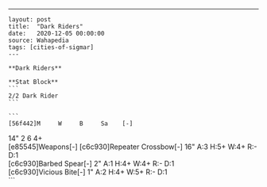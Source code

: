 ---
    layout: post
    title:  "Dark Riders"
    date:   2020-12-05 00:00:00
    source: Wahapedia
    tags: [cities-of-sigmar]
    ---
    
    **Dark Riders**
    
    **Stat Block**
    ```
    2/2 Dark Rider
    ```
    
    ```
    [56f442]M     W     B     Sa    [-]
14"   2     6     4+    
[e85545]Weapons[-]
[c6c930]Repeater Crossbow[-]
16"    A:3    H:5+   W:4+   R:-    D:1   
[c6c930]Barbed Spear[-]
2"     A:1    H:4+   W:4+   R:-    D:1   
[c6c930]Vicious Bite[-]
1"     A:2    H:4+   W:5+   R:-    D:1   
    ```
    
    
    
